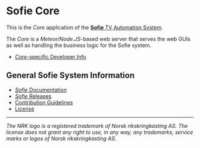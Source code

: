 # Sofie Core

This is the _Core_ application of the [**Sofie** TV Automation System](https://github.com/Sofie-Automation/Sofie-TV-automation/).

The _Core_ is a _Meteor/Node.JS_-based web server that serves the web GUIs as well as handling the business logic for the Sofie system.

- [_Core_-specific Developer Info](DEVELOPER.md)

## General Sofie System Information

- [_Sofie_ Documentation](https://sofie-automation.github.io/sofie-core/)
- [_Sofie_ Releases](https://sofie-automation.github.io/sofie-core/releases)
- [Contribution Guidelines](CONTRIBUTING.md)
- [License](LICENSE)

---

_The NRK logo is a registered trademark of Norsk rikskringkasting AS. The license does not grant any right to use, in any way, any trademarks, service marks or logos of Norsk rikskringkasting AS._
